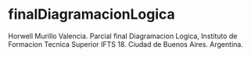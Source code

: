# finalDiagramacionLogica

Horwell Murillo Valencia.
Parcial final Diagramacion Logica,
Instituto de Formacion Tecnica Superior IFTS 18.
Ciudad de Buenos Aires.
Argentina.
